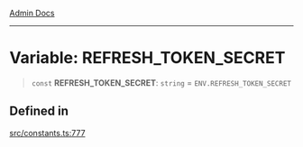 [Admin Docs](/)

***

# Variable: REFRESH\_TOKEN\_SECRET

> `const` **REFRESH\_TOKEN\_SECRET**: `string` = `ENV.REFRESH_TOKEN_SECRET`

## Defined in

[src/constants.ts:777](https://github.com/Suyash878/talawa-api/blob/cfd688207611ba245c99edd8dbaccb2cdbf6a043/src/constants.ts#L777)

